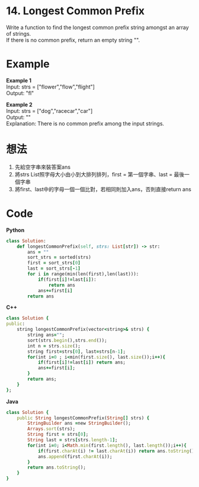 # 14. Longest Common Prefix
Write a function to find the longest common prefix string amongst an array of strings.  
If there is no common prefix, return an empty string "".  

 
# Example
**Example 1**    
Input: strs = ["flower","flow","flight"]  
Output: "fl"  

**Example 2**  
Input: strs = ["dog","racecar","car"]  
Output: ""  
Explanation: There is no common prefix among the input strings.  

# 想法
1. 先給空字串來裝答案ans  
2. 將strs List照字母大小由小到大排列排列，first = 第一個字串、last = 最後一個字串  
3. 將first、last中的字母一個一個比對，若相同則加入ans，否則直接return ans

# Code 
**Python**  
```ruby
class Solution:
    def longestCommonPrefix(self, strs: List[str]) -> str:
        ans = ""
        sort_strs = sorted(strs)
        first = sort_strs[0]
        last = sort_strs[-1]
        for i in range(min(len(first),len(last))):
            if(first[i]!=last[i]):
                return ans
            ans+=first[i]
        return ans
 ```
**C++**  
```ruby
class Solution {
public:
    string longestCommonPrefix(vector<string>& strs) {
        string ans="";
        sort(strs.begin(),strs.end());
        int n = strs.size();
        string first=strs[0], last=strs[n-1];
        for(int i=0 ; i<min(first.size(), last.size());i++){
            if(first[i]!=last[i]) return ans;
            ans+=first[i];
        }
        return ans;
    }
};
```
**Java**
```ruby
class Solution {
    public String longestCommonPrefix(String[] strs) {
        StringBuilder ans =new StringBuilder();
        Arrays.sort(strs);
        String first = strs[0];
        String last = strs[strs.length-1];
        for(int i=0; i<Math.min(first.length(), last.length());i++){
            if(first.charAt(i) != last.charAt(i)) return ans.toString();
            ans.append(first.charAt(i));
        }
        return ans.toString();
    }
}
```
